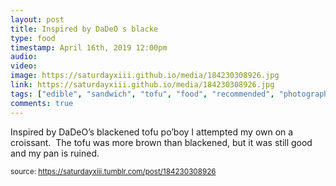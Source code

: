 ```yaml
---
layout: post
title: Inspired by DaDeO s blacke
type: food
timestamp: April 16th, 2019 12:00pm
audio: 
video: 
image: https://saturdayxiii.github.io/media/184230308926.jpg
link: https://saturdayxiii.github.io/media/184230308926.jpg
tags: ["edible", "sandwich", "tofu", "food", "recommended", "photography"]
comments: true
---
```


Inspired by DaDeO’s blackened tofu po’boy I attempted my own on a croissant.  The tofu was more brown than blackened, but it was still good and my pan is ruined.
 
  
<small>source: https://saturdayxiii.tumblr.com/post/184230308926</small>